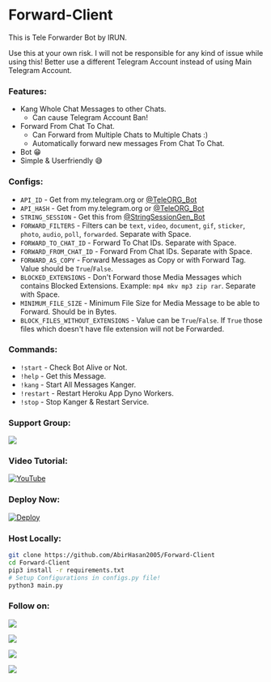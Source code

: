 # Forward-Client
This is Tele Forwarder Bot by IRUN.

Use this at your own risk. I will not be responsible for any kind of issue while using this! Better use a different Telegram Account instead of using Main Telegram Account.

### Features:
- Kang Whole Chat Messages to other Chats.
    - Can cause Telegram Account Ban!
- Forward From Chat To Chat.
    - Can Forward from Multiple Chats to Multiple Chats :)
    - Automatically forward new messages From Chat To Chat.
- Bot 😁
- Simple & Userfriendly 😅

### Configs:
- `API_ID` - Get from my.telegram.org or [@TeleORG_Bot](https://t.me/TeleORG_Bot)
- `API_HASH` - Get from my.telegram.org or [@TeleORG_Bot](https://t.me/TeleORG_Bot)
- `STRING_SESSION` - Get this from [@StringSessionGen_Bot](https://t.me/StringSessionGen_Bot)
- `FORWARD_FILTERS` - Filters can be `text`, `video`, `document`, `gif`, `sticker`, `photo`, `audio`, `poll`, `forwarded`. Separate with Space.
- `FORWARD_TO_CHAT_ID` - Forward To Chat IDs. Separate with Space.
- `FORWARD_FROM_CHAT_ID` - Forward From Chat IDs. Separate with Space.
- `FORWARD_AS_COPY` - Forward Messages as Copy or with Forward Tag. Value should be `True`/`False`.
- `BLOCKED_EXTENSIONS` - Don't Forward those Media Messages which contains Blocked Extensions. Example: `mp4 mkv mp3 zip rar`. Separate with Space.
- `MINIMUM_FILE_SIZE` - Minimum File Size for Media Message to be able to Forward. Should be in Bytes.
- `BLOCK_FILES_WITHOUT_EXTENSIONS` - Value can be `True`/`False`. If `True` those files which doesn't have file extension will not be Forwarded.

### **Commands:**
- `!start` - Check Bot Alive or Not.
- `!help` - Get this Message.
- `!kang` - Start All Messages Kanger.
- `!restart` - Restart Heroku App Dyno Workers.
- `!stop` - Stop Kanger & Restart Service.

### Support Group:
<a href="https://t.me/linux_repo"><img src="https://img.shields.io/badge/Telegram-Join%20Telegram%20Group-blue.svg?logo=telegram"></a>

### Video Tutorial:
[![YouTube](https://img.shields.io/badge/YouTube-Video%20Tutorial-red?logo=youtube)](https://youtu.be/_xuptk2KUbk)

### Deploy Now:
[![Deploy](https://www.herokucdn.com/deploy/button.svg)](https://heroku.com/deploy?template=https://github.com/irungit/Tele-Client)

### Host Locally:
```sh
git clone https://github.com/AbirHasan2005/Forward-Client
cd Forward-Client
pip3 install -r requirements.txt
# Setup Configurations in configs.py file!
python3 main.py
```

### Follow on:
<p align="left">
<a href="https://github.com/AbirHasan2005"><img src="https://img.shields.io/badge/GitHub-Follow%20on%20GitHub-inactive.svg?logo=github"></a>
</p>
<p align="left">
<a href="https://twitter.com/AbirHasan2005"><img src="https://img.shields.io/badge/Twitter-Follow%20on%20Twitter-informational.svg?logo=twitter"></a>
</p>
<p align="left">
<a href="https://facebook.com/AbirHasan2005"><img src="https://img.shields.io/badge/Facebook-Follow%20on%20Facebook-blue.svg?logo=facebook"></a>
</p>
<p align="left">
<a href="https://instagram.com/AbirHasan2005"><img src="https://img.shields.io/badge/Instagram-Follow%20on%20Instagram-important.svg?logo=instagram"></a>
</p>
